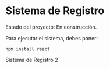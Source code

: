 <h1>Sistema de Registro</h1>

Estado del proyecto: En construcción.

Para ejecutar el sistema, debes poner:

  ```npm install react```

Sistema de Registro 2

